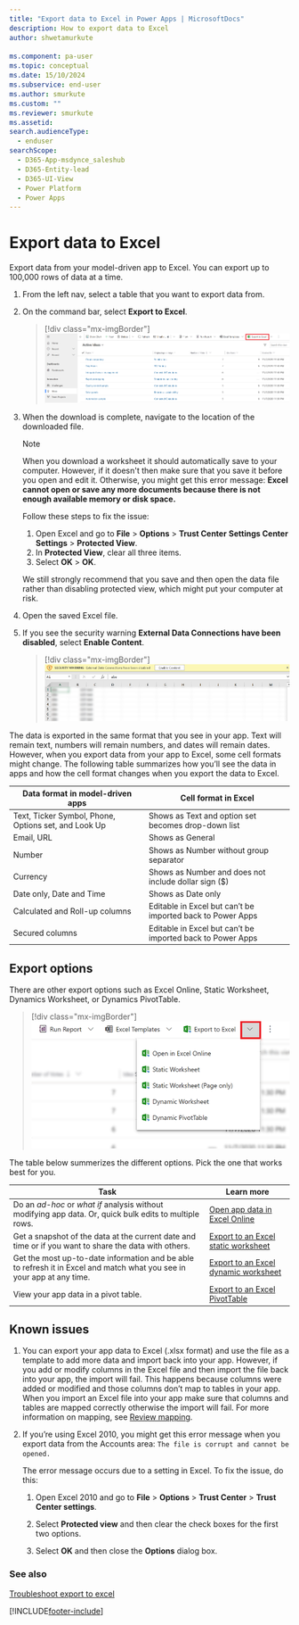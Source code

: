 ```yaml
---
title: "Export data to Excel in Power Apps | MicrosoftDocs"
description: How to export data to Excel
author: shwetamurkute

ms.component: pa-user
ms.topic: conceptual
ms.date: 15/10/2024
ms.subservice: end-user
ms.author: smurkute
ms.custom: ""
ms.reviewer: smurkute
ms.assetid: 
search.audienceType: 
  - enduser
searchScope:
  - D365-App-msdynce_saleshub
  - D365-Entity-lead
  - D365-UI-View
  - Power Platform
  - Power Apps
---
```

# Export data to Excel

Export data from your model-driven app to Excel. You can export up to 100,000 rows of data at a time.

1. From the left nav, select a table that you want to export data from.
2. On the command bar, select **Export to Excel**.

   > [!div class="mx-imgBorder"] 
   > ![Export to excel.](media/export_to_excel.png "Select export to Excel")
3. When the download is complete, navigate to the location of the downloaded file.
  
   > [!NOTE]
   > When you download a worksheet it should automatically save to your computer. However, if it doesn't then make sure that you save it before you open and edit it. Otherwise, you might get this error message: **Excel cannot open or save any more documents because there is not enough available memory or disk space.**  
   > 
   > Follow these steps to fix the issue:  
   > 
   >    1. Open Excel and go to **File** > **Options** > **Trust Center** **Settings Center Settings** > **Protected View**.  
   >    2. In **Protected View**, clear all three items.  
   >    3. Select **OK** > **OK**.  
   >     
   >    We still strongly recommend that you save and then open the data file rather than disabling protected view, which might put your computer at risk.  
  
4. Open the saved Excel file.
  
5. If you see the security warning **External Data Connections have been disabled**, select **Enable Content**.  

   > [!div class="mx-imgBorder"] 
   > ![Enable content.](media/enable-content.png "Enable content") 

The data is exported in the same format that you see in your app. Text will remain text, numbers will remain numbers, and dates will remain dates. However, when you export data from your app to Excel, some cell formats might change. The following table summarizes how you’ll see the data in apps and how the cell format changes when you export the data to Excel.  
  
  
| Data format in model-driven apps |                                            Cell format in Excel                                             |
|----------------------------------------------------------------------------|-----------------------------------------------------------------------------------------------------------------------------------------------------------------|
|            Text, Ticker Symbol, Phone, Options set, and Look Up            |                                                       Shows as Text and option set becomes drop-down list                                                       |
|                                 Email, URL                                 |                                                                        Shows as General                                                                         |
|                                   Number                                   |                                                             Shows as Number without group separator                                                             |
|                                  Currency                                  |                                                         Shows as Number and does not include dollar sign ($)                                                         |
|                          Date only, Date and Time                          |                                                                       Shows as Date only                                                                        |
|                       Calculated and Roll-up columns                        | Editable in Excel but can’t be imported back to Power Apps |
|                               Secured columns                               | Editable in Excel but can’t be imported back to Power Apps |
  
## Export options

There are other export options such as Excel Online, Static Worksheet, Dynamics Worksheet, or Dynamics PivotTable.

> [!div class="mx-imgBorder"] 
> ![Export to excel options.](media/export_to_excel_options.png "Select export to Excel options")


The table below summerizes the different options. Pick the one that works best for you.
  
|                                                                                                               Task                                                                                                                |                                              Learn more                                               |
|-----------------------------------------------------------------------------------------------------------------------------------------------------------------------------------------------------------------------------------|-------------------------------------------------------------------------------------------------------|
|   Do an *ad-hoc* or *what if* analysis without modifying app data. Or, quick bulk edits to multiple rows.   | [Open app data in Excel Online](export-to-excel-online.md) |
|                                                                   Get a snapshot of the data at the current date and time or if you want to share the data with others.                                                                    |           [Export to an Excel static worksheet](export-excel-static-worksheet.md)           |
| Get the most up-to-date information and be able to refresh it in Excel and match what you see in your app at any time. |          [Export to an Excel dynamic worksheet](export-excel-dynamic-worksheet.md)          |
|                                                                      View your app data in a pivot table.                                                                      |                 [Export to an Excel PivotTable](export-excel-pivottable.md)                 |


## Known issues

1. You can export your app data to Excel (.xlsx format) and use the file as a template to add more data and import back into your app. However, if you add or modify columns in the Excel file and then import the file back into your app, the import will fail. This happens because columns were added or modified and those columns don’t map to tables in your app. When you import an Excel file into your app make sure that columns and tables are mapped correctly otherwise the import will fail. For more information on mapping, see [Review mapping](import-data.md#review-mapping). 
  
2. If you’re using Excel 2010, you might get this error message when you export data from the Accounts area: `The file is corrupt and cannot be opened.`  
  
   The error message occurs due to a setting in Excel. To fix the issue, do this:  
  
    1. Open Excel 2010 and go to **File** > **Options** > **Trust Center** > **Trust Center settings**.  
  
    2. Select **Protected view** and then clear the check boxes for the first two options.  
  
    3. Select **OK** and then close the **Options** dialog box.  


### See also

[Troubleshoot export to excel](export-excel-dynamic-worksheet.md#refresh-all-doesnt-work)  


[!INCLUDE[footer-include](../includes/footer-banner.md)]
